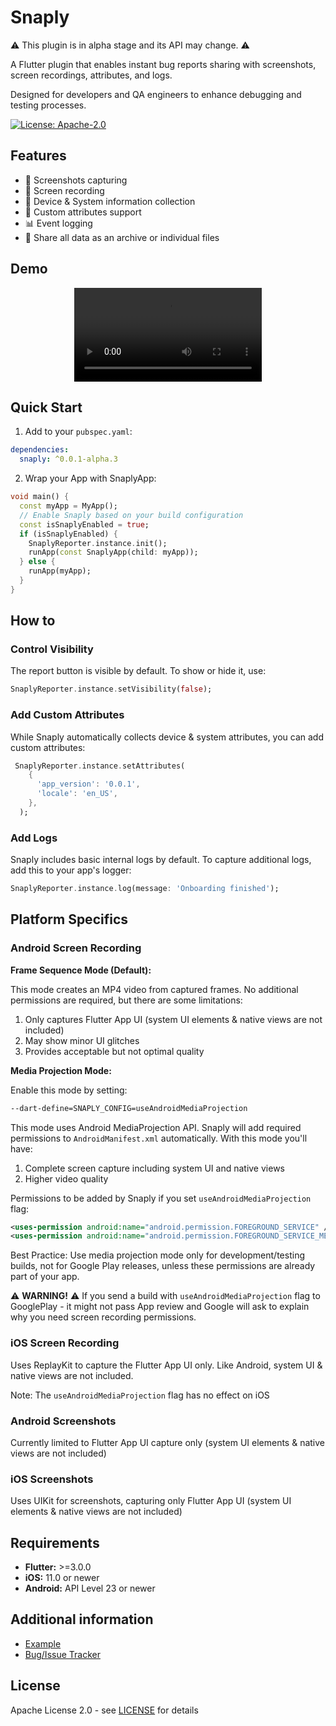 # Snaply

⚠️ This plugin is in alpha stage and its API may change. ⚠️

A Flutter plugin that enables instant bug reports sharing with screenshots, screen recordings, attributes, and logs.

Designed for developers and QA engineers to enhance debugging and testing processes.

[![License: Apache-2.0](https://img.shields.io/badge/License-Apache%202.0-blue.svg)](https://opensource.org/licenses/Apache-2.0)

## Features

* 📸 Screenshots capturing
* 🎥 Screen recording
* 📱 Device & System information collection
* 📝 Custom attributes support
* 📊 Event logging
* 📁 Share all data as an archive or individual files

## Demo

<div align="center">
  <video src="https://github.com/user-attachments/assets/fa8eb690-fbb6-4e30-866f-2b1fd641c49a"></video>
</div>

## Quick Start

1. Add to your `pubspec.yaml`:

```yaml  
dependencies:
  snaply: ^0.0.1-alpha.3  
```  

2. Wrap your App with SnaplyApp:
```dart  
void main() {
  const myApp = MyApp();
  // Enable Snaply based on your build configuration
  const isSnaplyEnabled = true;
  if (isSnaplyEnabled) {
    SnaplyReporter.instance.init();
    runApp(const SnaplyApp(child: myApp));
  } else {
    runApp(myApp);
  }
}
```

## How to

### Control Visibility

The report button is visible by default. To show or hide it, use:

```dart  
SnaplyReporter.instance.setVisibility(false);
```  

### Add Custom Attributes

While Snaply automatically collects device & system attributes, you can add custom attributes:

```dart  
 SnaplyReporter.instance.setAttributes(
    {
      'app_version': '0.0.1',
      'locale': 'en_US',
    },
  );
```  

### Add Logs

Snaply includes basic internal logs by default. To capture additional logs, add this to your app's logger:

```dart  
SnaplyReporter.instance.log(message: 'Onboarding finished'); 
```

## Platform Specifics

### Android Screen Recording

**Frame Sequence Mode (Default):**

This mode creates an MP4 video from captured frames. No additional permissions are required, but there are some limitations:
1. Only captures Flutter App UI (system UI elements & native views are not included)
2. May show minor UI glitches
3. Provides acceptable but not optimal quality

**Media Projection Mode:**

Enable this mode by setting:
  ```bash  
--dart-define=SNAPLY_CONFIG=useAndroidMediaProjection
```  
This mode uses Android MediaProjection API. Snaply will add required permissions to `AndroidManifest.xml` automatically. With this mode you'll have:
1. Complete screen capture including system UI and native views
2. Higher video quality

Permissions to be added by Snaply if you set `useAndroidMediaProjection` flag:

```xml  
<uses-permission android:name="android.permission.FOREGROUND_SERVICE" />  
<uses-permission android:name="android.permission.FOREGROUND_SERVICE_MEDIA_PROJECTION" />   
```

Best Practice: Use media projection mode only for development/testing builds, not for Google Play releases, unless these permissions are already part of your app.

⚠️ **WARNING!** ⚠️ If you send a build with `useAndroidMediaProjection` flag to GooglePlay - it might not pass App review and Google will ask to explain why you need screen recording permissions.

### iOS Screen Recording

Uses ReplayKit to capture the Flutter App UI only. Like Android, system UI & native views are not included.

Note: The `useAndroidMediaProjection` flag has no effect on iOS

### Android Screenshots

Currently limited to Flutter App UI capture only (system UI elements & native views are not included)

### iOS Screenshots

Uses UIKit for screenshots, capturing only Flutter App UI (system UI elements & native views are not included)

## Requirements

- **Flutter:** >=3.0.0
- **iOS:** 11.0 or newer
- **Android:** API Level 23 or newer

## Additional information

* [Example](https://github.com/mr-stan-dev/snaply-flutter-plugin/tree/main/example)
* [Bug/Issue Tracker](https://github.com/mr-stan-dev/snaply-flutter-plugin/issues)

## License

Apache License 2.0 - see [LICENSE](LICENSE) for details
